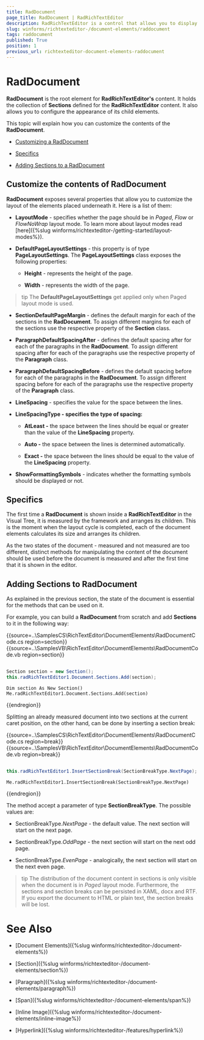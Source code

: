 ```yaml
---
title: RadDocument
page_title: RadDocument | RadRichTextEditor
description: RadRichTextEditor is a control that allows you to display and edit rich text content including sections, paragraphs, spans, italic text, bold text, inline images, tables etc.
slug: winforms/richtexteditor-/document-elements/raddocument
tags: raddocument
published: True
position: 1
previous_url: richtexteditor-document-elements-raddocument
---
```


# RadDocument
 
__RadDocument__ is the root element for __RadRichTextEditor's__ content. It holds the collection of __Sections__  defined for the __RadRichTextEditor__ content. It also allows you to configure the appearance of its child elements.      

This topic will explain how you can customize the contents of the **RadDocument**.

* [Customizing a RadDocument](#customize-the-contents-of-raddocument)

* [Specifics](#specifics)

* [Adding Sections to a RadDocument](#adding-sections-to-raddocument)

## Customize the contents of RadDocument

__RadDocument__ exposes several properties that allow you to customize the layout of the elements placed underneath it. Here is a list of them:
        
* __LayoutMode__ - specifies whether the page should be in *Paged*, *Flow* or *FlowNoWrap* layout mode. To learn more about layout modes read [here]({%slug winforms/richtexteditor-/getting-started/layout-modes%}).

* __DefaultPageLayoutSettings__ - this property is of type __PageLayoutSettings__. The __PageLayoutSettings__ class exposes the following properties:
            
	* __Height__ - represents the height of the page.            

	* __Width__ - represents the width of the page.              

>tip The __DefaultPageLayoutSettings__ get applied only when Paged layout mode is used.
>


* __SectionDefaultPageMargin__ - defines the default margin for each of the sections in the **RadDocument**. To assign different margins for each of the sections use the respective property of the __Section__ class.
            
* __ParagraphDefaultSpacingAfter__ - defines the default spacing after for each of the paragraphs in the   __RadDocument__. To assign different spacing after for each of the paragraphs use the respective property of the  __Paragraph__ class.            

* __ParagraphDefaultSpacingBefore__ - defines the default spacing before for each of the paragraphs in the  __RadDocument__. To assign different spacing before for each of the paragraphs use the respective property of the  __Paragraph__ class.            

* __LineSpacing__ - specifies the value for the space between the lines.            

* __LineSpacingType - specifies the type of spacing:__

	* __AtLeast -__ the space between the lines should be equal or greater than the value of the __LineSpacing__ property.
                
	* __Auto -__ the space between the lines is determined automatically.
                
	* __Exact -__ the space between the lines should be equal to the value of the __LineSpacing__ property.

* __ShowFormattingSymbols__ - indicates whether the formatting symbols should be displayed or not.            

## Specifics

The first time a __RadDocument__ is shown inside a __RadRichTextEditor__ in the Visual Tree, it is  measured by the framework and arranges its children. This is the moment when the layout cycle is completed, each of the document elements calculates its size and arranges its children.
        
As the two states of the document - measured and not measured are too different, distinct methods for manipulating the content of the document should be used before the document is measured and after the first time that it is shown in the editor.        

## Adding Sections to RadDocument

As explained in the previous section, the state of the document is essential for the methods that can be used on it.

For example, you can build a **RadDocument** from scratch and add **Sections** to it in the following way:

{{source=..\SamplesCS\RichTextEditor\DocumentElements\RadDocumentCode.cs region=section}} 
{{source=..\SamplesVB\RichTextEditor\DocumentElements\RadDocumentCode.vb region=section}} 

````C#
            
Section section = new Section();
this.radRichTextEditor1.Document.Sections.Add(section);

````
````VB.NET
Dim section As New Section()
Me.radRichTextEditor1.Document.Sections.Add(section)

````

{{endregion}} 

Splitting an already measured document into two sections at the current caret position, on the other hand, can be done by inserting a section break:

{{source=..\SamplesCS\RichTextEditor\DocumentElements\RadDocumentCode.cs region=break}} 
{{source=..\SamplesVB\RichTextEditor\DocumentElements\RadDocumentCode.vb region=break}} 

````C#
            
this.radRichTextEditor1.InsertSectionBreak(SectionBreakType.NextPage);

````
````VB.NET
Me.radRichTextEditor1.InsertSectionBreak(SectionBreakType.NextPage)

````

{{endregion}} 

The method accept a parameter of type **SectionBreakType**. The possible values are:

* SectionBreakType.*NextPage* - the default value. The next section will start on the next page.

* SectionBreakType.*OddPage* - the next section will start on the next odd page.

* SectionBreakType.*EvenPage* - analogically, the next section will start on the next even page.

>tip The distribution of the document content in sections is only visible when the document is in *Paged* layout mode. Furthermore, the sections and section breaks can be persisted in XAML, docx and RTF. If you export the document to HTML or plain text, the section breaks will be lost.
>

# See Also

 * [Document Elements]({%slug winforms/richtexteditor-/document-elements%})

 * [Section]({%slug winforms/richtexteditor-/document-elements/section%})

 * [Paragraph]({%slug winforms/richtexteditor-/document-elements/paragraph%})

 * [Span]({%slug winforms/richtexteditor-/document-elements/span%})

 * [Inline Image]({%slug winforms/richtexteditor-/document-elements/inline-image%})

 * [Hyperlink]({%slug winforms/richtexteditor-/features/hyperlink%})
